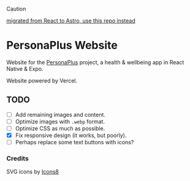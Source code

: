 > [!CAUTION]
> [migrated from React to Astro, use this repo instead](https://github.com/ZakaHaceCosas/personaplus/website)

# PersonaPlus Website

Website for the [PersonaPlus](https://github.com/ZakaHaceCosas/personaplus) project, a health & wellbeing app in React Native & Expo.

Website powered by Vercel.

## TODO

- [ ] Add remaining images and content.
- [ ] Optimize images with `.webp` format.
- [ ] Optimize CSS as much as possible.
- [X] Fix responsive design (it works, but poorly).
- [ ] Perhaps replace some text buttons with icons?

### Credits

SVG icons by [Icons8](https://icons8.com)
